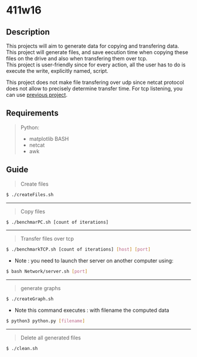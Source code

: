# 411w16

## Description

This projects will aim to generate data for copying and transfering data.  
This project will generate files, and save eecution time when copying these files on the drive and also when transfering them over tcp.  
This project is user-friendly since for every action, all the user has to do is execute the write, explicitly named, script.  

This project does not make file transfering over udp since netcat protocol does not allow to precisely determine transfer time.
For tcp listening, you can use [previous project](https://github.com/Dominique57/RAE411/tree/master/tcpdump).

## Requirements

> Python:  
> * matplotlib
> BASH
> * netcat
> * awk


## Guide

> Create files
```bash
$ ./createFiles.sh
```

- - -

> Copy files
```bash
$ ./benchmarPC.sh [count of iterations]
```

- - -

> Transfer files over tcp
```bash
$ ./benchmarkTCP.sh [count of iterations] [host] [port]
```
* Note : you need to launch ther server on another computer using:
```bash
$ bash Network/server.sh [port]
```

- - -

> generate graphs
```bash
$ ./createGraph.sh
```
* Note this command executes : with filename the computed data
```bash
$ python3 python.py [filename]
```

- - -

> Delete all generated files
```bash
$ ./clean.sh
```

